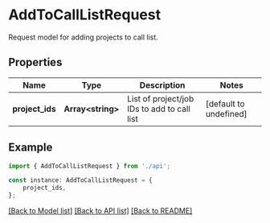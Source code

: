 # AddToCallListRequest

Request model for adding projects to call list.

## Properties

Name | Type | Description | Notes
------------ | ------------- | ------------- | -------------
**project_ids** | **Array&lt;string&gt;** | List of project/job IDs to add to call list | [default to undefined]

## Example

```typescript
import { AddToCallListRequest } from './api';

const instance: AddToCallListRequest = {
    project_ids,
};
```

[[Back to Model list]](../README.md#documentation-for-models) [[Back to API list]](../README.md#documentation-for-api-endpoints) [[Back to README]](../README.md)
